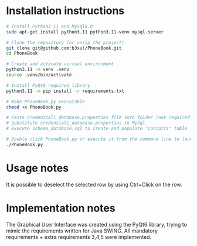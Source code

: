 # Installation instructions

```bash
# Install Python3.11 and MySql8.0
sudo apt-get install python3.11 python3.11-venv mysql-server

# Clone the repository (or unzip the project)
git clone git@github.com:b3xul/PhoneBook.git
cd PhoneBook

# Create and activate virtual environment
python3.11 -m venv .venv
source .venv/bin/activate

# Install PyQt6 required library
python3.11 -m pip install -r requirements.txt

# Make PhoneBook.py executable
chmod +x PhoneBook.py

# Paste credenziali_database.properties file into folder (not required if project was unzipped)
# Substitute credenziali_database.properties in MySql
# Execute schema_database.sql to create and populate "contatti" table

# Double click PhoneBook.py or execute it from the command line to launch the application
./PhoneBook.py
```

# Usage notes

It is possible to deselect the selected row by using Ctrl+Click on the row.

# Implementation notes

The Graphical User Interface was created using the PyQt6 library, trying to mimic the requirements written for Java
SWING.
All mandatory requirements + extra requirements 3,4,5 were implemented.

